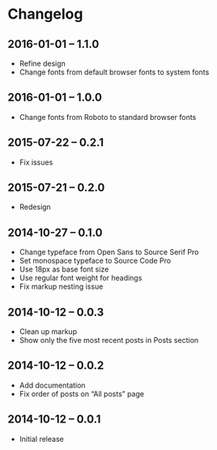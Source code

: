 # Changelog

## 2016-01-01 – 1.1.0

* Refine design
* Change fonts from default browser fonts to system fonts

## 2016-01-01 – 1.0.0

* Change fonts from Roboto to standard browser fonts

## 2015-07-22 – 0.2.1

* Fix issues

## 2015-07-21 – 0.2.0

* Redesign

## 2014-10-27 – 0.1.0

* Change typeface from Open Sans to Source Serif Pro
* Set monospace typeface to Source Code Pro
* Use 18px as base font size
* Use regular font weight for headings
* Fix markup nesting issue

## 2014-10-12 – 0.0.3

* Clean up markup
* Show only the five most recent posts in Posts section

## 2014-10-12 – 0.0.2

* Add documentation
* Fix order of posts on “All posts” page

## 2014-10-12 – 0.0.1

* Initial release
